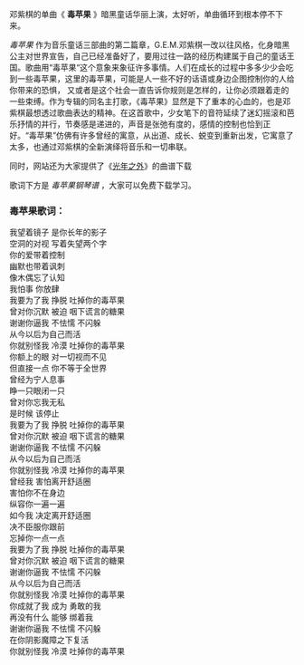 

邓紫棋的单曲《 **毒苹果** 》暗黑童话华丽上演，太好听，单曲循环到根本停不下来。

_毒苹果_
作为音乐童话三部曲的第二篇章，G.E.M.邓紫棋一改以往风格，化身暗黑公主对世界宣告，自己已经准备好了，要用过往一路的经历构建属于自己的童话王国。歌曲用“毒苹果“这个意象来象征许多事情。人们在成长的过程中多多少少会吃到一些毒苹果，这里的毒苹果，可能是人一些不好的话语或身边企图控制你的人给你带来的恐惧，
又或者是这个社会一直告诉你规则是怎样的，让你必须跟着走的一些束缚。作为专辑的同名主打歌，《毒苹果》显然是下了重本的心血的，也是邓紫棋最想透过歌曲表达的精神。在这首歌中，少女笔下的音符延续了迷幻摇滚和芭乐抒情的并行，节奏感是递进的，声音是张弛有度的，感情的控制也恰到正好。“毒苹果”仿佛有许多曾经的寓意，从出道、成长、蜕变到重新出发，它寓意了太多，也通过邓紫棋的全新演绎将音乐和一切串联。

同时，网站还为大家提供了《[光年之外](Music-7445-光年之外--太空旅客-中文主题曲.html "光年之外")》的曲谱下载

歌词下方是 _毒苹果钢琴谱_ ，大家可以免费下载学习。

### 毒苹果歌词：

我望着镜子 是你长年的影子  
空洞的对视 写着失望两个字  
你的爱带着控制  
幽默也带着讽刺  
像木偶忘了认知  
我怕事 你放肆  
我要为了我 挣脱 吐掉你的毒苹果  
曾对你沉默 被迫 咽下谎言的糖果  
谢谢你逼我 不怯懦 不闪躲  
从今以后为自己而活  
你就别怪我 冷漠 吐掉你的毒苹果  
你额上的眼 对一切视而不见  
但直接一点 你不等于全世界  
曾经为宁人息事  
睁一只眼闭一只  
曾对你忘我无私  
是时候 该停止  
我要为了我 挣脱 吐掉你的毒苹果  
曾对你沉默 被迫 咽下谎言的糖果  
谢谢你逼我 不怯懦 不闪躲  
从今以后为自己而活  
你就别怪我 冷漠 吐掉你的毒苹果  
曾经我 害怕离开舒适圈  
害怕你不在身边  
纵容你一遍一遍  
如今我 决定离开舒适圈  
决不臣服你跟前  
忘掉你一点一点  
我要为了我 挣脱 吐掉你的毒苹果  
曾对你沉默 被迫 咽下谎言的糖果  
谢谢你逼我 不怯懦 不闪躲  
从今以后为自己而活  
你就别怪我 冷漠 吐掉你的毒苹果  
你成就了我 成为 勇敢的我  
再没有什么 能够 绑着我  
谢谢你逼我 不怯懦 不闪躲  
在你阴影魔障之下复活  
你就别怪我 冷漠 吐掉你的毒苹果

